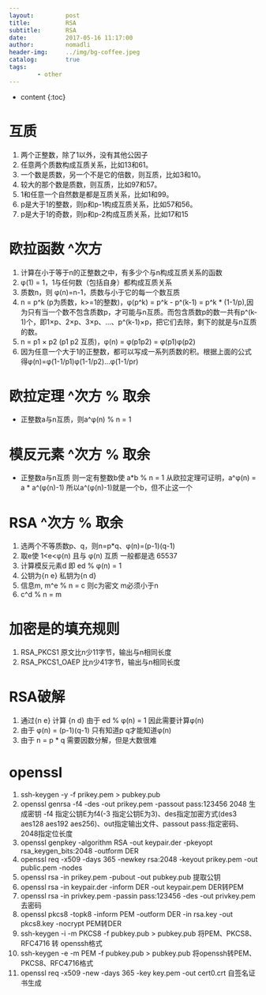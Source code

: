 ```yaml
---
layout:         post
title:          RSA
subtitle:       RSA
date:           2017-05-16 11:17:00
author:         nomadli
header-img:     ../img/bg-coffee.jpeg
catalog:        true
tags:
        - other
---
```


* content
{:toc} 

# 互质
1.  两个正整数，除了1以外，没有其他公因子
2.  任意两个质数构成互质关系，比如13和61。
3.  一个数是质数，另一个不是它的倍数，则互质，比如3和10。
4.  较大的那个数是质数，则互质，比如97和57。
5.  1和任意一个自然数是都是互质关系，比如1和99。
6.  p是大于1的整数，则p和p-1构成互质关系，比如57和56。
7.  p是大于1的奇数，则p和p-2构成互质关系，比如17和15

# 欧拉函数 ^次方
01. 计算在小于等于n的正整数之中，有多少个与n构成互质关系的函数
02. φ(1) = 1，1与任何数（包括自身）都构成互质关系
03. 质数n，则 φ(n)=n-1，质数与小于它的每一个数互质
04. n = p^k (p为质数，k>=1的整数)，φ(p^k) = p^k - p^(k-1) = p^k * (1-1/p),因为只有当一个数不包含质数p，才可能与n互质。而包含质数p的数一共有p^(k-1)个，即1×p、2×p、3×p、...、p^(k-1)×p，把它们去除，剩下的就是与n互质的数。
05. n = p1 × p2 (p1 p2 互质)，φ(n) = φ(p1p2) = φ(p1)φ(p2)
06. 因为任意一个大于1的正整数，都可以写成一系列质数的积。根据上面的公式得φ(n)=φ(1-1/p1)φ(1-1/p2)...φ(1-1/pr)

# 欧拉定理 ^次方 % 取余
- 正整数a与n互质，则a^φ(n) % n = 1

# 模反元素 ^次方 % 取余
- 正整数a与n互质 则一定有整数b使 a*b % n = 1 从欧拉定理可证明，a^φ(n) = a * a^(φ(n)-1) 所以a^(φ(n)-1)就是一个b，但不止这一个

# RSA ^次方 % 取余
01. 选两个不等质数p、q，则n=p*q、φ(n)=(p-1)(q-1)
02. 取e使 1<e<φ(n) 且与 φ(n) 互质 一般都是选 65537
03. 计算模反元素d 即 ed % φ(n) = 1
04. 公钥为{n e} 私钥为{n d}
05. 信息m, m^e % n = c 则c为密文 m必须小于n
06. c^d % n = m

# 加密是的填充规则
01. RSA_PKCS1 原文比n少11字节，输出与n相同长度
02. RSA_PKCS1_OAEP 比n少41字节，输出与n相同长度

# RSA破解
01. 通过{n e} 计算 {n d} 由于 ed % φ(n) = 1 因此需要计算φ(n)
02. 由于 φ(n) = (p-1)(q-1) 只有知道p q才能知道φ(n)
03. 由于 n = p * q 需要因数分解，但是大数很难  

# openssl
01. ssh-keygen -y -f prikey.pem > pubkey.pub
02. openssl genrsa -f4 -des -out prikey.pem -passout pass:123456 2048 生成密钥 -f4 指定公钥E为f4(-3 指定公钥E为3)、des指定加密方式(des3 aes128 aes192 aes256)、out指定输出文件、passout pass:指定密码、 2048指定位长度
03. openssl genpkey -algorithm RSA -out keypair.der -pkeyopt rsa_keygen_bits:2048 -outform DER
04. openssl req -x509 -days 365 -newkey rsa:2048 -keyout prikey.pem -out public.pem -nodes
05. openssl rsa -in prikey.pem -pubout -out pubkey.pub 提取公钥
06. openssl rsa -in keypair.der -inform DER -out keypair.pem DER转PEM
07. openssl rsa -in privkey.pem -passin pass:123456 -des -out privkey.pem 去密码
08. openssl pkcs8 -topk8 -inform PEM -outform DER -in rsa.key -out pkcs8.key -nocrypt PEM转DER
09. ssh-keygen -i -m PKCS8 -f pubkey.pub > pubkey.pub 将PEM、PKCS8、RFC4716 转 openssh格式
10. ssh-keygen -e -m PEM -f pubkey.pub > pubkey.pub 将openssh转PEM、PKCS8、RFC4716格式
11. openssl req -x509 -new -days 365 -key key.pem -out cert0.crt 自签名证书生成    

